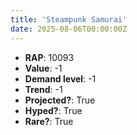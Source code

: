 ```yaml
---
title: 'Steampunk Samurai'
date: 2025-08-06T00:00:00Z
---
```

- **RAP**: 10093
- **Value**: -1
- **Demand level**: -1
- **Trend**: -1
- **Projected?**: True
- **Hyped?**: True
- **Rare?**: True
